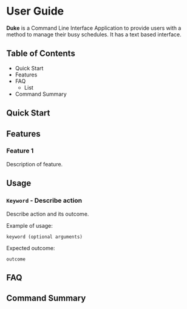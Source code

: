 # User Guide
**Duke** is a Command Line Interface Application to provide users with a method to manage
their busy schedules. 
It has a text based interface.



## Table of Contents
* Quick Start
* Features
* FAQ
  * List
* Command Summary

## Quick Start 

## Features 

### Feature 1 
Description of feature.

## Usage

### `Keyword` - Describe action

Describe action and its outcome.

Example of usage: 

`keyword (optional arguments)`

Expected outcome:

`outcome`

## FAQ

## Command Summary